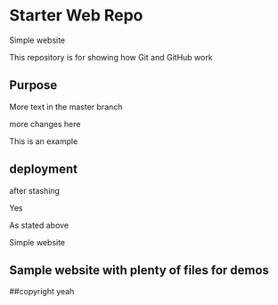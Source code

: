 # Starter Web Repo

Simple website

This repository is for showing how Git and GitHub work

## Purpose

More text in the master branch

more changes here

This is an example

## deployment

after stashing

Yes

As stated above 

Simple website
## Sample website with plenty of files for demos

##copyright
yeah